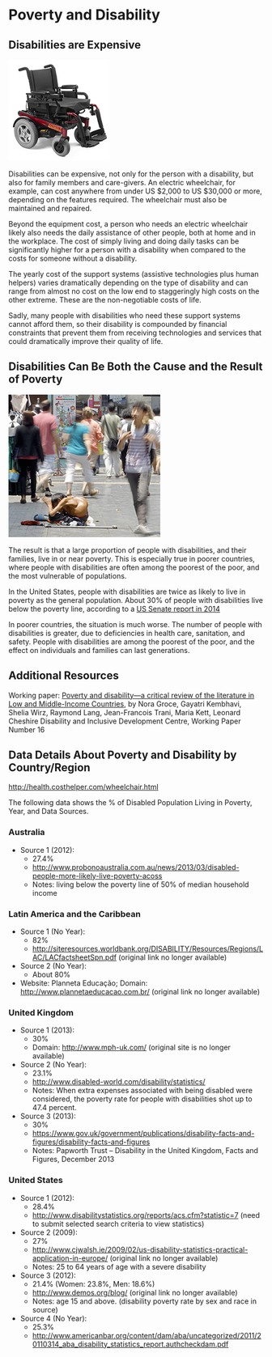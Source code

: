 # Poverty and Disability

## Disabilities are Expensive

![An expensive electric wheelchair](wheelchairElectricSmaller.png)

Disabilities can be expensive, not only for the person with a disability, but also for family members and care-givers. An electric wheelchair, for example, can cost anywhere from under US $2,000 to US $30,000 or more, depending on the features required. The wheelchair must also be maintained and repaired.

Beyond the equipment cost, a person who needs an electric wheelchair likely also needs the daily assistance of other people, both at home and in the workplace. The cost of simply living and doing daily tasks can be significantly higher for a person with a disability when compared to the costs for someone without a disability.

The yearly cost of the support systems (assistive technologies plus human helpers) varies dramatically depending on the type of disability and can range from almost no cost on the low end to staggeringly high costs on the other extreme. These are the non-negotiable costs of life.

Sadly, many people with disabilities who need these support systems cannot afford them, so their disability is compounded by financial constraints that prevent them from receiving technologies and services that could dramatically improve their quality of life.

## Disabilities Can Be Both the Cause and the Result of Poverty

![A man with physical impairments begs on the street as people pass by](povertySmaller.png)

The result is that a large proportion of people with disabilities, and their families, live in or near poverty. This is especially true in poorer countries, where people with disabilities are often among the poorest of the poor, and the most vulnerable of populations.

In the United States, people with disabilities are twice as likely to live in poverty as the general population. About 30% of people with disabilities live below the poverty line, according to a [US Senate report in 2014](http://www.help.senate.gov/imo/media/doc/HELP%20Committee%20Disability%20and%20Poverty%20Report.pdf)

In poorer countries, the situation is much worse. The number of people with disabilities is greater, due to deficiencies in health care, sanitation, and safety. People with disabilities are among the poorest of the poor, and the effect on individuals and families can last generations.

## Additional Resources

Working paper: [Poverty and disability—a critical review of the literature in Low and Middle-Income Countries](https://www.researchgate.net/publication/320757151_Poverty_and_Disability_a_critical_review_of_the_literature_in_low_and_middle-income_countries), by Nora Groce, Gayatri Kembhavi, Shelia Wirz, Raymond Lang, Jean-Francois Trani, Maria Kett, Leonard Cheshire Disability and Inclusive Development Centre, Working Paper Number 16


## Data Details About Poverty and Disability by Country/Region

http://health.costhelper.com/wheelchair.html

The following data shows the % of Disabled Population Living in Poverty, Year, and Data Sources.

### Australia

- Source 1 (2012):
  - 27.4%
  - http://www.probonoaustralia.com.au/news/2013/03/disabled-people-more-likely-live-poverty-acoss
  - Notes: living below the poverty line of 50% of median household income

### Latin America and the Caribbean

- Source 1 (No Year):
  - 82%
  - http://siteresources.worldbank.org/DISABILITY/Resources/Regions/LAC/LACfactsheetSpn.pdf (original link no longer available)
- Source 2 (No Year):
  - About 80%
- Website: Planneta Educação; Domain: http://www.plannetaeducacao.com.br/ (original link no longer available)

### United Kingdom

- Source 1 (2013):
  - 30%
  - Domain: http://www.mph-uk.com/ (original site is no longer available)
- Source 2 (No Year):
  - 23.1%
  - http://www.disabled-world.com/disability/statistics/
  - Notes: When extra expenses associated with being disabled were considered, the poverty rate for people with disabilities shot up to 47.4 percent.
- Source 3 (2013):
  - 30%
  - https://www.gov.uk/government/publications/disability-facts-and-figures/disability-facts-and-figures
  - Notes: Papworth Trust – Disability in the United Kingdom, Facts and Figures, December 2013

### United States

- Source 1 (2012):
  - 28.4%
  - http://www.disabilitystatistics.org/reports/acs.cfm?statistic=7 (need to submit selected search criteria to view statistics)
- Source 2 (2009):
  - 27%
  - http://www.cjwalsh.ie/2009/02/us-disability-statistics-practical-application-in-europe/ (original link no longer available)
  - Notes: 25 to 64 years of age with a severe disability
- Source 3 (2012):
  - 21.4% (Women: 23.8%, Men: 18.6%)
  - http://www.demos.org/blog/ (original link no longer available)
  - Notes: age 15 and above. (disability poverty rate by sex and race in source)
- Source 4 (No Year):
  - 25.3%
  - http://www.americanbar.org/content/dam/aba/uncategorized/2011/20110314_aba_disability_statistics_report.authcheckdam.pdf

